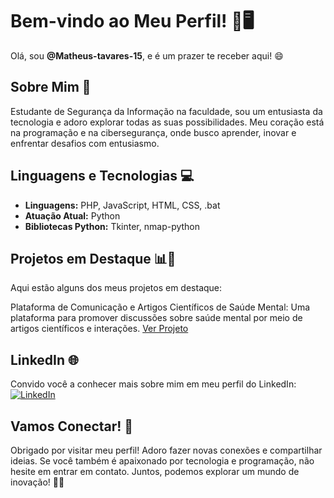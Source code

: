 # Bem-vindo ao Meu Perfil! 👋🖥️

Olá, sou **@Matheus-tavares-15**, e é um prazer te receber aqui! 😄 

## Sobre Mim 📌

Estudante de Segurança da Informação na faculdade, sou um entusiasta da tecnologia e adoro explorar todas as suas possibilidades. Meu coração está na programação e na cibersegurança, onde busco aprender, inovar e enfrentar desafios com entusiasmo.

## Linguagens e Tecnologias 💻

- **Linguagens:** PHP, JavaScript, HTML, CSS, .bat
- **Atuação Atual:** Python
- **Bibliotecas Python:** Tkinter, nmap-python
  
## Projetos em Destaque 📊🚀
Aqui estão alguns dos meus projetos em destaque:

Plataforma de Comunicação e Artigos Científicos de Saúde Mental: Uma plataforma para promover discussões sobre saúde mental por meio de artigos científicos e interações. [Ver Projeto](https://github.com/Matheus-tavares-15/TCC)

## LinkedIn 🌐

Convido você a conhecer mais sobre mim em meu perfil do LinkedIn: [![LinkedIn](https://img.shields.io/badge/LinkedIn-Profile-blue)](https://www.linkedin.com/in/matheus-tavares-8177a1189/)

## Vamos Conectar! 🤝

Obrigado por visitar meu perfil! Adoro fazer novas conexões e compartilhar ideias. Se você também é apaixonado por tecnologia e programação, não hesite em entrar em contato. Juntos, podemos explorar um mundo de inovação! 🚀🔥
